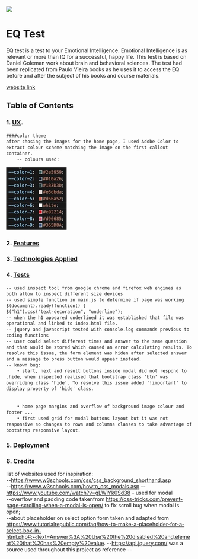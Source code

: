 <img src="https://codeinstitute.s3.amazonaws.com/fullstack/ci_logo_small.png" style="margin: 0;">

# EQ Test

EQ test is a test to your Emotional Intelligence. Emotional Intelligence is as relevant or more than IQ for a successful, happy life.
This test is based on Daniel Goleman work about brain and behavioral sciences. The test had been replicated from Paulo Vieira books as he uses it to access the EQ before and after the subject of his books and course materials.

[website link](#https://veraleitaodev.github.io/EQ_test/)

## Table of Contents

### 1. [UX](#ux).

    ####color theme
    after chosing the images for the home page, I used Adobe Color to extract colour scheme matching the image on the first callout container.
        -- colours used:

<img src="assets/images/color-scheme.jpeg"> 
            
### 2. [Features](#features)
### 3. [Technologies Applied](#technologies-applied)
### 4. [Tests](#tests)  
    -- used inspect tool from google chrome and firefox web engines as both allow to inspect different size devices  
    -- used simple function in main.js to determine if page was working $(document).ready(function() {
    $("h1").css("text-decoration", "underline");  
    -- when the h1 appeared underlined it was established that file was operational and linked to index.html file.  
    -- jquery and javascript tested with console.log commands previous to coding functions
    -- user could select different times and answer to the same question and that would be stored which caused an error calculating results. To resolve this issue, the form element was hiden after selected answer and a message to press button would appear instead.
    -- known bug: 
        • start, next and result buttons inside modal did not respond to .hide, when inspected realised that bootstrap class 'btn' was overriding class 'hide'. To resolve this issue added '!important' to display property of 'hide' class.  


        • home page margins and overflow of background image colour and footer ...
        • first used grid for modal buttons layout but it was not responsive so changes to rows and columns classes to take advantage of bootstrap responsive layout.  
        
### 5. [Deployment](#deployment)
### 6. [Credits](#credits)
list of websites used for inspiration:  
    --https://www.w3schools.com/css/css_background_shorthand.asp  
    --https://www.w3schools.com/howto_css_modals.asp
    --https://www.youtube.com/watch?v=gLWIYk0Sd38 - used for modal  
    --overflow and padding code takenfrom https://css-tricks.com/prevent-page-scrolling-when-a-modal-is-open/ to fix scroll bug when modal is open;  
    --about placeholder on select option form taken and adapted from https://www.tutorialrepublic.com/faq/how-to-make-a-placeholder-for-a-select-box-in-html.php#:~:text=Answer%3A%20Use%20the%20disabled%20and,element%20that%20has%20empty%20value.
    --https://api.jquery.com/ was a source used throughout this project as reference
    --
